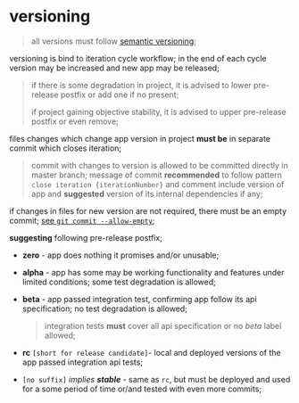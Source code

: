 # versioning

> all versions must follow [semantic versioning](https://semver.org/);

versioning is bind to iteration cycle workflow; in the end of
each cycle version may be increased and new app may be released;

> if there is some degradation in project,
> it is advised to lower pre-release postfix or add one if no present;
>
> if project gaining objective stability,
> it is advised to upper pre-release postfix or even remove;

files changes which change app version in project **must be**
in separate commit which closes iteration;

> commit with changes to version is allowed to be committed directly
> in master branch; message of commit **recommended** to follow
> pattern `close iteration {iterationNumber}` and comment include
> version of app and **suggested** version of its internal
> dependencies if any;

if changes in files for new version are not required,
there must be an empty commit;
[see `git commit --allow-empty`](https://git-scm.com/docs/git-commit#git-commit---allow-empty);

**suggesting** following pre-release postfix;

- **zero** - app does nothing it promises and/or unusable;

- **alpha** - app has some may be working functionality and features
  under limited conditions; some test degradation is allowed;

- **beta** - app passed integration test, confirming app follow its
  api specification; no test degradation is allowed;

  > integration tests **must** cover all api specification
  > or no *beta* label allowed;

- **rc** `[short for release candidate]`- local and deployed versions
  of the app passed integration api tests;

- `[no suffix]` *implies **stable*** - same as `rc`, but must be
  deployed and used for a some period of time or/and tested
  with even more commits;
